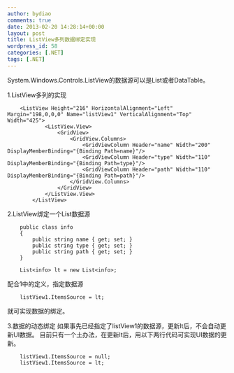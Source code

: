 ```yaml
---
author: bydiao
comments: true
date: 2013-02-20 14:28:14+00:00
layout: post
title: ListView多列数据绑定实现
wordpress_id: 58
categories: [.NET]
tags: [.NET]
---
```


System.Windows.Controls.ListView的数据源可以是List或者DataTable。

1.ListView多列的实现
```    
    <ListView Height="216" HorizontalAlignment="Left" Margin="198,0,0,0" Name="listView1" VerticalAlignment="Top" Width="425">
            <ListView.View>
                <GridView>
                    <GridView.Columns>
                        <GridViewColumn Header="name" Width="200" DisplayMemberBinding="{Binding Path=name}"/>
                        <GridViewColumn Header="type" Width="110" DisplayMemberBinding="{Binding Path=type}"/>
                        <GridViewColumn Header="path" Width="110" DisplayMemberBinding="{Binding Path=path}"/>
                    </GridView.Columns>
                </GridView>
            </ListView.View>
        </ListView>
```

2.ListView绑定一个List数据源
```
	public class info
	{
    	public string name { get; set; }
    	public string type { get; set; }
    	public string path { get; set; }
	}

    List<info> lt = new List<info>;
```
配合1中的定义，指定数据源
```
	listView1.ItemsSource = lt;
```
就可实现数据的绑定。

3.数据的动态绑定
如果事先已经指定了listView1的数据源，更新lt后，不会自动更新UI数据。
目前只有一个土办法，在更新lt后，用以下两行代码可实现UI数据的更新。

```
	listView1.ItemsSource = null;
    listView1.ItemsSource = lt;
```
